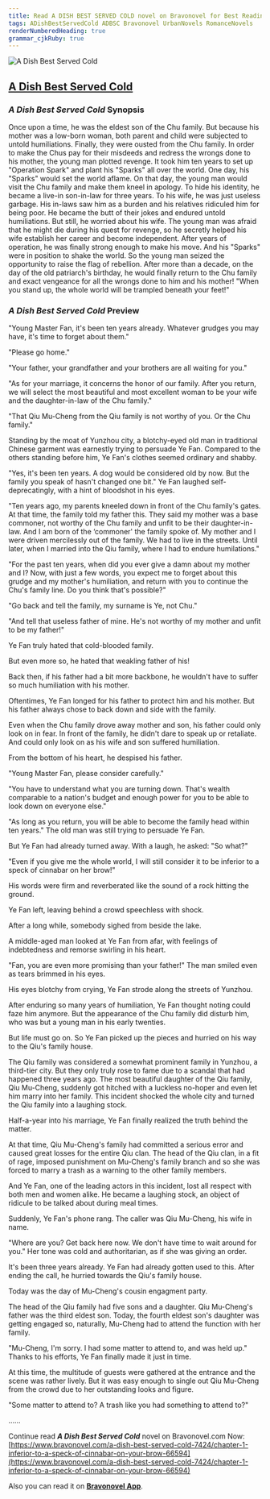```yaml
---
title: Read A DISH BEST SERVED COLD novel on Bravonovel for Best Reading Experience
tags: ADishBestServedCold ADBSC Bravonovel UrbanNovels RomanceNovels
renderNumberedHeading: true
grammar_cjkRuby: true
---
```


![A Dish Best Served Cold](https://qcdn.bravonovel.com/novels/15967814173772.jpg)

## [A Dish Best Served Cold](https://www.bravonovel.com/a-dish-best-served-cold-7424)

### *A Dish Best Served Cold* Synopsis

Once upon a time, he was the eldest son of the Chu family. But because his mother was a low-born woman, both parent and child were subjected to untold humiliations. Finally, they were ousted from the Chu family. In order to make the Chus pay for their misdeeds and redress the wrongs done to his mother, the young man plotted revenge. It took him ten years to set up "Operation Spark" and plant his "Sparks" all over the world. One day, his "Sparks" would set the world aflame. On that day, the young man would visit the Chu family and make them kneel in apology. To hide his identity, he became a live-in son-in-law for three years. To his wife, he was just useless garbage. His in-laws saw him as a burden and his relatives ridiculed him for being poor. He became the butt of their jokes and endured untold humiliations. But still, he worried about his wife. The young man was afraid that he might die during his quest for revenge, so he secretly helped his wife establish her career and become independent. After years of operation, he was finally strong enough to make his move. And his "Sparks" were in position to shake the world. So the young man seized the opportunity to raise the flag of rebellion. After more than a decade, on the day of the old patriarch's birthday, he would finally return to the Chu family and exact vengeance for all the wrongs done to him and his mother! "When you stand up, the whole world will be trampled beneath your feet!"

### *A Dish Best Served Cold* Preview

"Young Master Fan, it's been ten years already. Whatever grudges you may have, it's time to forget about them."

"Please go home."

"Your father, your grandfather and your brothers are all waiting for you."

"As for your marriage, it concerns the honor of our family. After you return, we will select the most beautiful and most excellent woman to be your wife and the daughter-in-law of the Chu family."

"That Qiu Mu-Cheng from the Qiu family is not worthy of you. Or the Chu family."

Standing by the moat of Yunzhou city, a blotchy-eyed old man in traditional Chinese garment was earnestly trying to persuade Ye Fan. Compared to the others standing before him, Ye Fan's clothes seemed ordinary and shabby.

"Yes, it's been ten years. A dog would be considered old by now. But the family you speak of hasn't changed one bit." Ye Fan laughed self-deprecatingly, with a hint of bloodshot in his eyes.

"Ten years ago, my parents kneeled down in front of the Chu family's gates. At that time, the family told my father this. They said my mother was a base commoner, not worthy of the Chu family and unfit to be their daughter-in-law. And I am born of the ‘commoner' the family spoke of. My mother and I were driven mercilessly out of the family. We had to live in the streets. Until later, when I married into the Qiu family, where I had to endure humilations."

"For the past ten years, when did you ever give a damn about my mother and I? Now, with just a few words, you expect me to forget about this grudge and my mother's humiliation, and return with you to continue the Chu's family line. Do you think that's possible?"

"Go back and tell the family, my surname is Ye, not Chu."

"And tell that useless father of mine. He's not worthy of my mother and unfit to be my father!"

Ye Fan truly hated that cold-blooded family.

But even more so, he hated that weakling father of his!

Back then, if his father had a bit more backbone, he wouldn't have to suffer so much humiliation with his mother.

Oftentimes, Ye Fan longed for his father to protect him and his mother. But his father always chose to back down and side with the family.

Even when the Chu family drove away mother and son, his father could only look on in fear. In front of the family, he didn't dare to speak up or retaliate. And could only look on as his wife and son suffered humiliation.

From the bottom of his heart, he despised his father.

"Young Master Fan, please consider carefully."

"You have to understand what you are turning down. That's wealth comparable to a nation's budget and enough power for you to be able to look down on everyone else."

"As long as you return, you will be able to become the family head within ten years." The old man was still trying to persuade Ye Fan.

But Ye Fan had already turned away. With a laugh, he asked: "So what?"

"Even if you give me the whole world, I will still consider it to be inferior to a speck of cinnabar on her brow!"

His words were firm and reverberated like the sound of a rock hitting the ground.

Ye Fan left, leaving behind a crowd speechless with shock.

After a long while, somebody sighed from beside the lake.

A middle-aged man looked at Ye Fan from afar, with feelings of indebtedness and remorse swirling in his heart.

"Fan, you are even more promising than your father!" The man smiled even as tears brimmed in his eyes.

His eyes blotchy from crying, Ye Fan strode along the streets of Yunzhou.

After enduring so many years of humiliation, Ye Fan thought noting could faze him anymore. But the appearance of the Chu family did disturb him, who was but a young man in his early twenties.

But life must go on. So Ye Fan picked up the pieces and hurried on his way to the Qiu's family house.

The Qiu family was considered a somewhat prominent family in Yunzhou, a third-tier city. But they only truly rose to fame due to a scandal that had happened three years ago. The most beautiful daughter of the Qiu family, Qiu Mu-Cheng, suddenly got hitched with a luckless no-hoper and even let him marry into her family. This incident shocked the whole city and turned the Qiu family into a laughing stock.

Half-a-year into his marriage, Ye Fan finally realized the truth behind the matter.

At that time, Qiu Mu-Cheng's family had committed a serious error and caused great losses for the entire Qiu clan. The head of the Qiu clan, in a fit of rage, imposed punishment on Mu-Cheng's family branch and so she was forced to marry a trash as a warning to the other family members.

And Ye Fan, one of the leading actors in this incident, lost all respect with both men and women alike. He became a laughing stock, an object of ridicule to be talked about during meal times.

Suddenly, Ye Fan's phone rang. The caller was Qiu Mu-Cheng, his wife in name.

"Where are you? Get back here now. We don't have time to wait around for you." Her tone was cold and authoritarian, as if she was giving an order.

It's been three years already. Ye Fan had already gotten used to this. After ending the call, he hurried towards the Qiu's family house.

Today was the day of Mu-Cheng's cousin engagment party.

The head of the Qiu family had five sons and a daughter. Qiu Mu-Cheng's father was the third eldest son. Today, the fourth eldest son's daughter was getting engaged so, naturally, Mu-Cheng had to attend the function with her family.

"Mu-Cheng, I'm sorry. I had some matter to attend to, and was held up." Thanks to his efforts, Ye Fan finally made it just in time.

At this time, the multitude of guests were gathered at the entrance and the scene was rather lively. But it was easy enough to single out Qiu Mu-Cheng from the crowd due to her outstanding looks and figure.

"Some matter to attend to? A trash like you had something to attend to?"

……

Continue read ***A Dish Best Served Cold*** novel on Bravonovel.com Now: [https://www.bravonovel.com/a-dish-best-served-cold-7424/chapter-1-inferior-to-a-speck-of-cinnabar-on-your-brow-66594](https://www.bravonovel.com/a-dish-best-served-cold-7424/chapter-1-inferior-to-a-speck-of-cinnabar-on-your-brow-66594)

Also you can read it on [**Bravonovel App**](https://www.bravonovel.com/download-bravonovel-app).